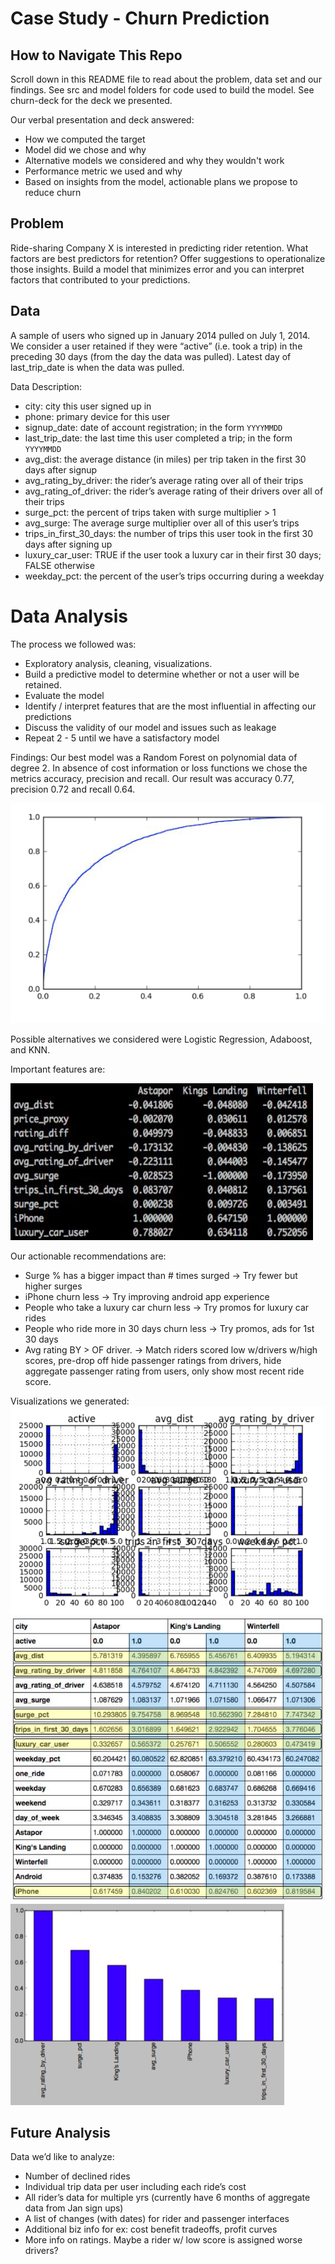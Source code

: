 # Case Study - Churn Prediction

## How to Navigate This Repo
Scroll down in this README file to read about the problem, data set and our findings. See src and model folders for code used to build the model. See churn-deck for the deck we presented. 

Our verbal presentation and deck answered:
  * How we computed the target
  * Model did we chose and why
  * Alternative models we considered and why they wouldn't work
  * Performance metric we used and why
  * Based on insights from the model, actionable plans we propose to reduce churn

## Problem
Ride-sharing Company X is interested in predicting rider retention. What factors are best predictors for retention? Offer suggestions to operationalize those insights. Build a model that minimizes error and you can interpret factors that contributed to your predictions.

## Data
A sample of users who signed up in January 2014 pulled on July 1, 2014. We consider a user retained if they were “active” (i.e. took a trip) in the preceding 30 days (from the day the data was pulled). Latest day of last_trip_date is when the data was pulled.

Data Description:

  * city: city this user signed up in
  * phone: primary device for this user
  * signup_date: date of account registration; in the form `YYYYMMDD`
  * last_trip_date: the last time this user completed a trip; in the form `YYYYMMDD`
  * avg_dist: the average distance (in miles) per trip taken in the first 30 days after signup
  * avg_rating_by_driver: the rider’s average rating over all of their trips
  * avg_rating_of_driver: the rider’s average rating of their drivers over all of their trips
  * surge_pct: the percent of trips taken with surge multiplier > 1
  * avg_surge: The average surge multiplier over all of this user’s trips
  * trips_in_first_30_days: the number of trips this user took in the first 30 days after signing up
  * luxury_car_user: TRUE if the user took a luxury car in their first 30 days; FALSE otherwise
  * weekday_pct: the percent of the user’s trips occurring during a weekday

# Data Analysis

The process we followed was:
  * Exploratory analysis, cleaning, visualizations.
  * Build a predictive model to determine whether or not a user will be retained.
  * Evaluate the model
  * Identify / interpret features that are the most influential in affecting our predictions
  * Discuss the validity of our model and issues such as leakage
  * Repeat 2 - 5 until we have a satisfactory model

Findings:
Our best model was a Random Forest on polynomial data of degree 2. In absence of cost information or loss functions we chose the metrics accuracy, precision and recall. Our result was accuracy 0.77, precision 0.72 and recall 0.64. 


![ROC Curve](https://github.com/megano/churn_case_study/blob/master/img/roc-curve.png "Result")


Possible alternatives we considered were Logistic Regression, Adaboost, and KNN. 

Important features are:

![Feature Importance List](https://github.com/megano/churn_case_study/blob/master/img/feature-importance.png "Feature Importance")

Our actionable recommendations are:
  * Surge % has a bigger impact than # times surged -> Try fewer but higher surges
  * iPhone churn less -> Try improving android app experience
  * People who take a luxury car churn less -> Try promos for luxury car rides
  * People who ride more in 30 days churn less -> Try promos, ads for 1st 30 days
  * Avg rating BY > OF driver. -> Match riders scored low w/drivers w/high scores, pre-drop off hide passenger ratings from drivers, hide aggregate passenger rating from users, only show most recent ride score. 

Visualizations we generated:
![Various Plots](https://github.com/megano/churn_case_study/blob/master/img/more-plots.png "Visually Check the Data")
![Metrics by City](https://github.com/megano/churn_case_study/blob/master/img/metrics_by_city.jpg "Metrics by City")
![Feature Importance List1](https://github.com/megano/churn_case_study/blob/master/img/feature-importance1.png "Feature Importance")

## Future Analysis
Data we’d like to analyze:
  * Number of declined rides
  * Individual trip data per user including each ride’s cost
  * All rider’s data for multiple yrs (currently have 6 months of aggregate data from Jan sign ups)
  * A list of changes (with dates) for rider and passenger interfaces
  * Additional biz info for ex: cost benefit tradeoffs, profit curves
  * More info on ratings. Maybe a rider w/ low score is assigned worse drivers?  
